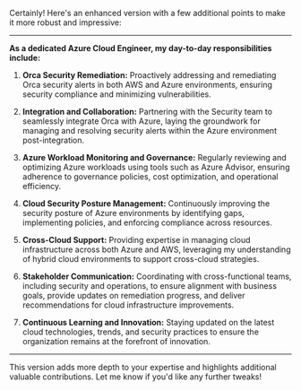 Certainly! Here's an enhanced version with a few additional points to make it more robust and impressive:

---

**As a dedicated Azure Cloud Engineer, my day-to-day responsibilities include:**  

1. **Orca Security Remediation:** Proactively addressing and remediating Orca security alerts in both AWS and Azure environments, ensuring security compliance and minimizing vulnerabilities.  

2. **Integration and Collaboration:** Partnering with the Security team to seamlessly integrate Orca with Azure, laying the groundwork for managing and resolving security alerts within the Azure environment post-integration.  

3. **Azure Workload Monitoring and Governance:** Regularly reviewing and optimizing Azure workloads using tools such as Azure Advisor, ensuring adherence to governance policies, cost optimization, and operational efficiency.  

4. **Cloud Security Posture Management:** Continuously improving the security posture of Azure environments by identifying gaps, implementing policies, and enforcing compliance across resources.  

5. **Cross-Cloud Support:** Providing expertise in managing cloud infrastructure across both Azure and AWS, leveraging my understanding of hybrid cloud environments to support cross-cloud strategies.  

6. **Stakeholder Communication:** Coordinating with cross-functional teams, including security and operations, to ensure alignment with business goals, provide updates on remediation progress, and deliver recommendations for cloud infrastructure improvements.  

7. **Continuous Learning and Innovation:** Staying updated on the latest cloud technologies, trends, and security practices to ensure the organization remains at the forefront of innovation.  

---

This version adds more depth to your expertise and highlights additional valuable contributions. Let me know if you'd like any further tweaks!
